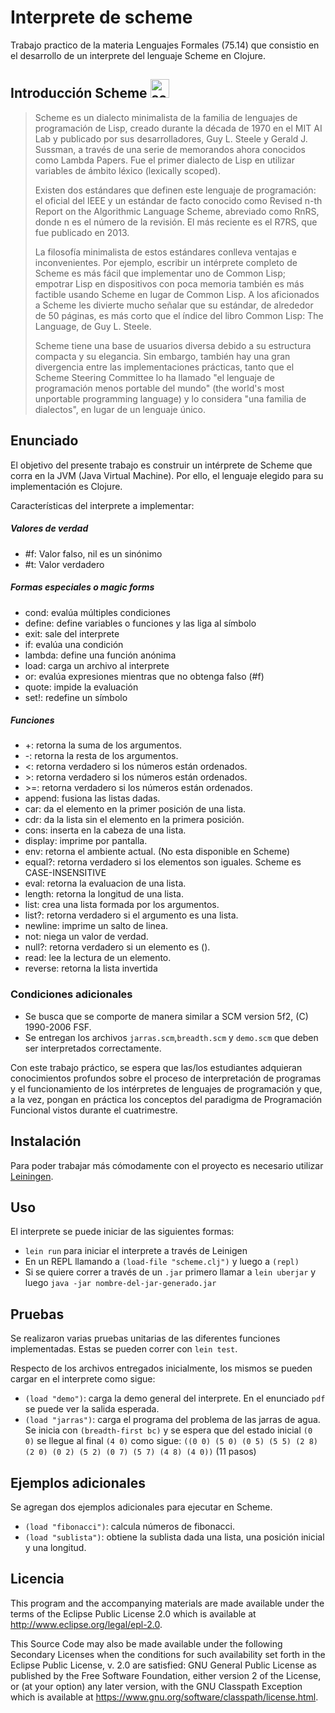 # Interprete de scheme

Trabajo practico de la materia Lenguajes Formales (75.14) que consistio en el desarrollo de un interprete del
lenguaje Scheme en Clojure.


## Introducción Scheme <img title="scheme logo" alt="scheme logo" height="30px" src="https://upload.wikimedia.org/wikipedia/commons/thumb/3/39/Lambda_lc.svg/182px-Lambda_lc.svg.png">



>Scheme es un dialecto minimalista de la familia de lenguajes de programación de Lisp, creado 
durante la década de 1970 en el MIT AI Lab y publicado por sus desarrolladores, Guy L. Steele y 
Gerald J. Sussman, a través de una serie de memorandos ahora conocidos como Lambda Papers. 
Fue el primer dialecto de Lisp en utilizar variables de ámbito léxico (lexically scoped).
>
>Existen dos estándares que definen este lenguaje de programación: el oficial del IEEE y un estándar 
de facto conocido como Revised n-th Report on the Algorithmic Language Scheme, abreviado como 
RnRS, donde n es el número de la revisión. El más reciente es el R7RS, que fue publicado en 2013.
>
>La filosofía minimalista de estos estándares conlleva ventajas e inconvenientes. Por ejemplo, escribir 
un intérprete completo de Scheme es más fácil que implementar uno de Common Lisp; empotrar Lisp 
en dispositivos con poca memoria también es más factible usando Scheme en lugar de Common Lisp. 
A los aficionados a Scheme les divierte mucho señalar que su estándar, de alrededor de 50 páginas, 
es más corto que el índice del libro Common Lisp: The Language, de Guy L. Steele.
>
>Scheme tiene una base de usuarios diversa debido a su estructura compacta y su elegancia. Sin 
embargo, también hay una gran divergencia entre las implementaciones prácticas, tanto que el 
Scheme Steering Committee lo ha llamado "el lenguaje de programación menos portable del mundo" 
(the world's most unportable programming language) y lo considera "una familia de dialectos", en 
lugar de un lenguaje único.

## Enunciado

El objetivo del presente trabajo es construir un intérprete de Scheme que corra en la JVM
(Java Virtual Machine). Por ello, el lenguaje elegido para su implementación es Clojure.

Características del interprete a implementar:

##### Valores de verdad
* \#f: Valor falso, nil es un sinónimo
* \#t: Valor verdadero

##### Formas especiales o magic forms
* cond: evalúa múltiples condiciones
* define: define variables o funciones y las liga al símbolo
* exit: sale del interprete
* if: evalúa una condición
* lambda: define una función anónima
* load: carga un archivo al interprete
* or: evalúa expresiones mientras que no obtenga falso (#f)
* quote: impide la evaluación
* set!: redefine un símbolo


##### Funciones
* \+: retorna la suma de los argumentos.
* \-: retorna la resta de los argumentos.
* <: retorna verdadero si los números están ordenados.
* \>: retorna verdadero si los números están ordenados.
* \>=: retorna verdadero si los números están ordenados.
* append: fusiona las listas dadas.
* car: da el elemento en la primer posición de una lista.
* cdr: da la lista sin el elemento en la primera posición.
* cons: inserta en la cabeza de una lista.
* display: imprime por pantalla.
* env: retorna el ambiente actual. (No esta disponible en Scheme)
* equal?: retorna verdadero si los elementos son iguales. Scheme es CASE-INSENSITIVE
* eval: retorna la evaluacion de una lista.
* length: retorna la longitud de una lista.
* list: crea una lista formada por los argumentos.
* list?: retorna verdadero si el argumento es una lista.
* newline: imprime un salto de linea.
* not: niega un valor de verdad.
* null?: retorna verdadero si un elemento es ().
* read: lee la lectura de un elemento.
* reverse: retorna la lista invertida

### Condiciones adicionales
* Se busca que se comporte de manera similar a SCM version 5f2, (C) 1990-2006 FSF.
* Se entregan los archivos `jarras.scm`,`breadth.scm` y `demo.scm` que deben ser interpretados correctamente.

Con este trabajo práctico, se espera que las/los estudiantes adquieran conocimientos profundos 
sobre el proceso de interpretación de programas y el funcionamiento de los intérpretes de 
lenguajes de programación y que, a la vez, pongan en práctica los conceptos del paradigma de 
Programación Funcional vistos durante el cuatrimestre.

## Instalación

Para poder trabajar más cómodamente con el proyecto es necesario utilizar [Leiningen](https://leiningen.org/).

## Uso

El interprete se puede iniciar de las siguientes formas:
* `lein run` para iniciar el interprete a través de Leinigen
* En un REPL llamando a `(load-file "scheme.clj")` y luego a `(repl)`
* Si se quiere correr a través de un `.jar` primero llamar a `lein uberjar` y luego `java -jar nombre-del-jar-generado.jar`

## Pruebas

Se realizaron varias pruebas unitarias de las diferentes funciones implementadas. 
Estas se pueden correr con `lein test`.

Respecto de los archivos entregados inicialmente, los mismos se pueden cargar en el interprete como sigue:
* `(load "demo")`: carga la demo general del interprete. En el enunciado `pdf` se puede ver la salida esperada.
* `(load "jarras")`: carga el programa del problema de las jarras de agua. Se inicia con `(breadth-first bc)` y
 se espera que del estado inicial `(0 0)` se llegue al final `(4 0)` como sigue:
 `((0 0) (5 0) (0 5) (5 5) (2 8) (2 0) (0 2) (5 2) (0 7) (5 7) (4 8) (4 0))` (11 pasos)

## Ejemplos adicionales

Se agregan dos ejemplos adicionales para ejecutar en Scheme.
* `(load "fibonacci")`: calcula números de fibonacci.
* `(load "sublista")`: obtiene la sublista dada una lista, una posición inicial y una longitud.


## Licencia

This program and the accompanying materials are made available under the
terms of the Eclipse Public License 2.0 which is available at
http://www.eclipse.org/legal/epl-2.0.

This Source Code may also be made available under the following Secondary
Licenses when the conditions for such availability set forth in the Eclipse
Public License, v. 2.0 are satisfied: GNU General Public License as published by
the Free Software Foundation, either version 2 of the License, or (at your
option) any later version, with the GNU Classpath Exception which is available
at https://www.gnu.org/software/classpath/license.html.
